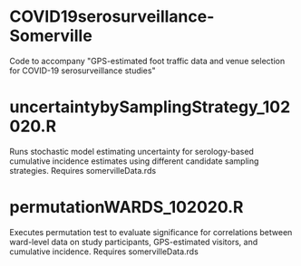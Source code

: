 # COVID19serosurveillance-Somerville
Code to accompany "GPS-estimated foot traffic data and venue selection for COVID-19 serosurveillance studies"

# uncertaintybySamplingStrategy_102020.R
Runs stochastic model estimating uncertainty for serology-based cumulative incidence estimates using different candidate sampling strategies. Requires somervilleData.rds

# permutationWARDS_102020.R
Executes permutation test to evaluate significance for correlations between ward-level data on study participants, GPS-estimated visitors, and cumulative incidence. Requires somervilleData.rds
